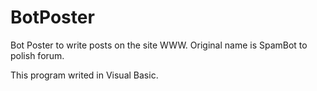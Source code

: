 # BotPoster
Bot Poster to write posts on the site WWW. Original name is SpamBot to polish forum.

This program writed in Visual Basic.
